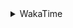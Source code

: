 <details>
 <summary>WakaTime</summary>

<!--START_SECTION:waka-->
![Profile Views](http://img.shields.io/badge/Profile%20Views-5-blue)

**🐱 My Github Data** 

> 🏆 340 Contributions in the Year 2021
 > 
> 📦 254.9 kB Used in Github's Storage 
 > 
> 🚫 Not Opted to Hire
 > 
> 📜 42 Public Repositories 
 > 
> 🔑 1 Private Repository 
 > 
**I'm a Night 🦉** 

```text
🌞 Morning    27 commits     ██░░░░░░░░░░░░░░░░░░░░░░░   9.03% 
🌆 Daytime    115 commits    █████████░░░░░░░░░░░░░░░░   38.46% 
🌃 Evening    122 commits    ██████████░░░░░░░░░░░░░░░   40.8% 
🌙 Night      35 commits     ███░░░░░░░░░░░░░░░░░░░░░░   11.71%

```
📅 **I'm Most Productive on Monday** 

```text
Monday       54 commits     ████░░░░░░░░░░░░░░░░░░░░░   18.06% 
Tuesday      47 commits     ████░░░░░░░░░░░░░░░░░░░░░   15.72% 
Wednesday    40 commits     ███░░░░░░░░░░░░░░░░░░░░░░   13.38% 
Thursday     46 commits     ███░░░░░░░░░░░░░░░░░░░░░░   15.38% 
Friday       37 commits     ███░░░░░░░░░░░░░░░░░░░░░░   12.37% 
Saturday     41 commits     ███░░░░░░░░░░░░░░░░░░░░░░   13.71% 
Sunday       34 commits     ██░░░░░░░░░░░░░░░░░░░░░░░   11.37%

```


📊 **This Week I Spent My Time On** 

```text
⌚︎ Time Zone: Asia/Shanghai

💬 Programming Languages: 
Go                       21 hrs 30 mins      ██████████████░░░░░░░░░░░   57.29% 
Rust                     7 hrs 34 mins       █████░░░░░░░░░░░░░░░░░░░░   20.18% 
Protocol Buffer          1 hr 51 mins        █░░░░░░░░░░░░░░░░░░░░░░░░   4.95% 
C                        1 hr 7 mins         ░░░░░░░░░░░░░░░░░░░░░░░░░   3.01% 
Bash                     54 mins             ░░░░░░░░░░░░░░░░░░░░░░░░░   2.43%

🔥 Editors: 
VS Code                  36 hrs 52 mins      ████████████████████████░   98.25% 
IntelliJ                 39 mins             ░░░░░░░░░░░░░░░░░░░░░░░░░   1.75%

🐱‍💻 Projects: 
matcloud                 13 hrs 39 mins      █████████░░░░░░░░░░░░░░░░   36.39% 
hello-rust               7 hrs 33 mins       █████░░░░░░░░░░░░░░░░░░░░   20.11% 
leetcode                 6 hrs 29 mins       ████░░░░░░░░░░░░░░░░░░░░░   17.28% 
gogo                     3 hrs 4 mins        ██░░░░░░░░░░░░░░░░░░░░░░░   8.19% 
apue                     1 hr 35 mins        █░░░░░░░░░░░░░░░░░░░░░░░░   4.24%

💻 Operating System: 
Linux                    36 hrs 14 mins      ████████████████████████░   96.52% 
Windows                  1 hr 18 mins        ░░░░░░░░░░░░░░░░░░░░░░░░░   3.48%

```

**I Mostly Code in Go** 

```text
Go                       14 repos            ███████████░░░░░░░░░░░░░░   43.75% 
Java                     9 repos             ███████░░░░░░░░░░░░░░░░░░   28.12% 
Python                   2 repos             █░░░░░░░░░░░░░░░░░░░░░░░░   6.25% 
Vue                      2 repos             █░░░░░░░░░░░░░░░░░░░░░░░░   6.25% 
HTML                     2 repos             █░░░░░░░░░░░░░░░░░░░░░░░░   6.25%

```


**Timeline**

![Chart not found](https://raw.githubusercontent.com/MaoLongLong/MaoLongLong/main/charts/bar_graph.png) 


 Last Updated on 06/08/2021
<!--END_SECTION:waka-->

</details>
